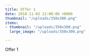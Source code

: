 ```yaml
---
title: Offer 1
date: 2018-11-03 22:00:00 +0000
thumbnail: "/uploads/350x300.png"
items:
- thumbnail: "/uploads/350x300.png"
  large_image: "/uploads/350x300.png"

---
```

Offer 1